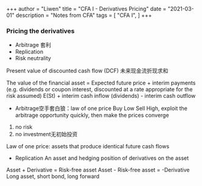 +++
author = "Liwen"
title = "CFA I - Derivatives Pricing"
date = "2021-03-01"
description = "Notes from CFA"
tags = [
    "CFA I",
]
+++

### Pricing the derivatives
* Arbitrage 套利
* Replication
* Risk neutrality

Present value of discounted cash flow (DCF) 未来现金流折现求和

The value of the financial asset = Expected future price + interim payments (e.g. dividends or coupon interest, discounted at a rate appropriate for the risk assumed)
E(St) + interim cash inflow (dividends) - interim cash outflow 

* Arbitrage空手套白狼：law of one price
Buy Low Sell High, exploit the arbitrage opportunity quickly, then make the prices converge

1. no risk
2. no investment无初始投资

Law of one price: assets that produce identical future cash flows

* Replication
An asset and hedging position of derivatives on the asset 

Asset + Derivative = Risk-free asset
Asset - Risk-free asset = -Derivative
Long asset, short bond, long forward 
